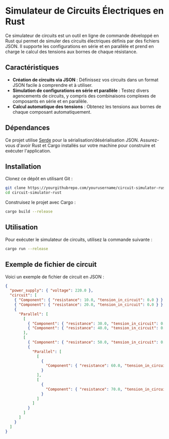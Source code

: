 # Simulateur de Circuits Électriques en Rust

Ce simulateur de circuits est un outil en ligne de commande développé en Rust qui permet de simuler des circuits électriques définis par des fichiers JSON. Il supporte les configurations en série et en parallèle et prend en charge le calcul des tensions aux bornes de chaque résistance.

## Caractéristiques

- **Création de circuits via JSON** : Définissez vos circuits dans un format JSON facile à comprendre et à utiliser.
- **Simulation de configurations en série et parallèle** : Testez divers agencements de circuits, y compris des combinaisons complexes de composants en série et en parallèle.
- **Calcul automatique des tensions** : Obtenez les tensions aux bornes de chaque composant automatiquement.

## Dépendances

Ce projet utilise [Serde](https://serde.rs/) pour la sérialisation/désérialisation JSON. Assurez-vous d'avoir Rust et Cargo installés sur votre machine pour construire et exécuter l'application.

## Installation

Clonez ce dépôt en utilisant Git :

```bash
git clone https://yourgithubrepo.com/yourusername/circuit-simulator-rust.git
cd circuit-simulator-rust
```

Construisez le projet avec Cargo :

```bash
cargo build --release
```

## Utilisation

Pour exécuter le simulateur de circuits, utilisez la commande suivante :

```bash
cargo run --release
```

## Exemple de fichier de circuit

Voici un exemple de fichier de circuit en JSON :

```json
{
  "power_supply": { "voltage": 220.0 },
  "circuit": [
    { "Component": { "resistance": 10.0, "tension_in_circuit": 0.0 } },
    { "Component": { "resistance": 20.0, "tension_in_circuit": 0.0 } },
    {
      "Parallel": [
        [
          { "Component": { "resistance": 30.0, "tension_in_circuit": 0.0 } },
          { "Component": { "resistance": 40.0, "tension_in_circuit": 0.0 } }
        ],
        [
          { "Component": { "resistance": 50.0, "tension_in_circuit": 0.0 } },
          {
            "Parallel": [
              [
                {
                  "Component": { "resistance": 60.0, "tension_in_circuit": 0.0 }
                }
              ],
              [
                {
                  "Component": { "resistance": 70.0, "tension_in_circuit": 0.0 }
                }
              ]
            ]
          }
        ]
      ]
    }
  ]
}
```
